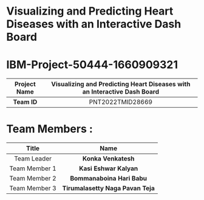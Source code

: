 # Visualizing and Predicting Heart Diseases with an Interactive Dash Board
  


# IBM-Project-50444-1660909321 

|      **Project Name**     |   Visualizing and Predicting Heart Diseases with an Interactive Dash Board   |   
|:-------------------------:|:------------------------------:|
|        **Team ID**        |   PNT2022TMID28669   |

# Team Members :
|   **Title**   |         **Name**        |
|:-------------:|:-----------------------:|
|  Team Leader  |  **Konka Venkatesh**     |
| Team Member 1 |  **Kasi Eshwar Kalyan**   |
| Team Member 2 |  **Bommanaboina Hari Babu**          |
| Team Member 3 |  **Tirumalasetty Naga Pavan Teja**     |


